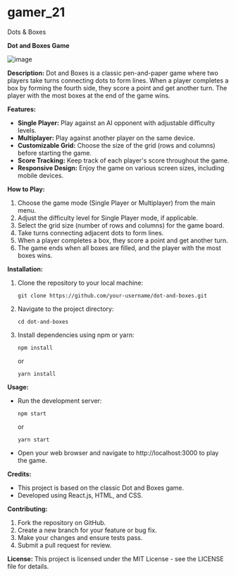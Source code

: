 # gamer_21
Dots &amp; Boxes

**Dot and Boxes Game**

![image](https://github.com/TonyStark-47/gamer_21/assets/73957207/a790f078-a87d-4e17-877c-f1d630de9a68)


**Description:**
Dot and Boxes is a classic pen-and-paper game where two players take turns connecting dots to form lines. When a player completes a box by forming the fourth side, they score a point and get another turn. The player with the most boxes at the end of the game wins.

**Features:**
- **Single Player:** Play against an AI opponent with adjustable difficulty levels.
- **Multiplayer:** Play against another player on the same device.
- **Customizable Grid:** Choose the size of the grid (rows and columns) before starting the game.
- **Score Tracking:** Keep track of each player's score throughout the game.
- **Responsive Design:** Enjoy the game on various screen sizes, including mobile devices.

**How to Play:**
1. Choose the game mode (Single Player or Multiplayer) from the main menu.
2. Adjust the difficulty level for Single Player mode, if applicable.
3. Select the grid size (number of rows and columns) for the game board.
4. Take turns connecting adjacent dots to form lines.
5. When a player completes a box, they score a point and get another turn.
6. The game ends when all boxes are filled, and the player with the most boxes wins.

**Installation:**
1. Clone the repository to your local machine:
   ```
   git clone https://github.com/your-username/dot-and-boxes.git
   ```
2. Navigate to the project directory:
   ```
   cd dot-and-boxes
   ```
3. Install dependencies using npm or yarn:
   ```
   npm install
   ```
   or
   ```
   yarn install
   ```

**Usage:**
- Run the development server:
  ```
  npm start
  ```
  or
  ```
  yarn start
  ```
- Open your web browser and navigate to http://localhost:3000 to play the game.

**Credits:**
- This project is based on the classic Dot and Boxes game.
- Developed using React.js, HTML, and CSS.

**Contributing:**
1. Fork the repository on GitHub.
2. Create a new branch for your feature or bug fix.
3. Make your changes and ensure tests pass.
4. Submit a pull request for review.

**License:**
This project is licensed under the MIT License - see the LICENSE file for details.
